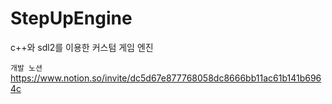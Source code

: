 # StepUpEngine
c++와 sdl2를 이용한 커스텀 게임 엔진

`개발 노션` https://www.notion.so/invite/dc5d67e877768058dc8666bb11ac61b141b6964c
